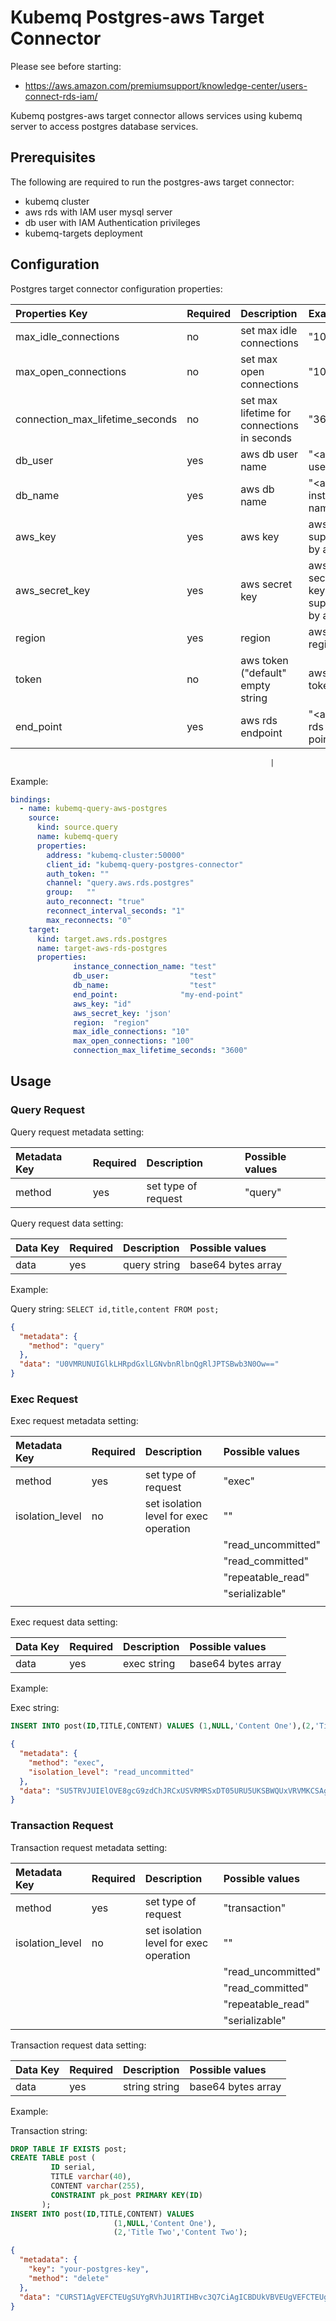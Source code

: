 # Kubemq Postgres-aws Target Connector
Please see before starting:

- https://aws.amazon.com/premiumsupport/knowledge-center/users-connect-rds-iam/

Kubemq postgres-aws  target connector allows services using kubemq server to access postgres database services.

## Prerequisites
The following are required to run the postgres-aws target connector:

- kubemq cluster
- aws rds with IAM user mysql server
- db user with IAM Authentication privileges 
- kubemq-targets deployment

## Configuration

Postgres target connector configuration properties:

| Properties Key                  | Required | Description                                 | Example                                                                |
|:--------------------------------|:---------|:--------------------------------------------|:-----------------------------------------------------------------------|
| max_idle_connections            | no       | set max idle connections                    | "10"                                                                   |
| max_open_connections            | no       | set max open connections                    | "100"                                                                  |
| connection_max_lifetime_seconds | no       | set max lifetime for connections in seconds | "3600"     
| db_user                         | yes      | aws db user name                            | "<aws user"               |
| db_name                         | yes      | aws db name                                 | "<aws instance name"      |
| aws_key                         | yes      | aws key                                     | aws key supplied by aws         |
| aws_secret_key                  | yes      | aws secret key                              | aws secret key supplied by aws  |
| region                          | yes      | region                                      | aws region                      |
| token                           | no       | aws token ("default" empty string           | aws token                       |
| end_point                       | yes      | aws rds endpoint                            | "<aws rds end point"        |

                                                              |


Example:

```yaml
bindings:
  - name: kubemq-query-aws-postgres
    source:
      kind: source.query
      name: kubemq-query
      properties:
        address: "kubemq-cluster:50000"
        client_id: "kubemq-query-postgres-connector"
        auth_token: ""
        channel: "query.aws.rds.postgres"
        group:   ""
        auto_reconnect: "true"
        reconnect_interval_seconds: "1"
        max_reconnects: "0"
    target:
      kind: target.aws.rds.postgres
      name: target-aws-rds-postgres
      properties:
              instance_connection_name: "test"
              db_user:                  "test"
              db_name:                  "test"
              end_point:              "my-end-point"
              aws_key: "id"
              aws_secret_key: 'json'
              region:  "region"
              max_idle_connections: "10"
              max_open_connections: "100"
              connection_max_lifetime_seconds: "3600"
```

## Usage

### Query Request

Query request metadata setting:

| Metadata Key | Required | Description      | Possible values |
|:-------------|:---------|:-----------------|:----------------|
| method          | yes      | set type of request | "query"      |

Query request data setting:

| Data Key | Required | Description  | Possible values    |
|:---------|:---------|:-------------|:-------------------|
| data     | yes      | query string | base64 bytes array |

Example:

Query string: `SELECT id,title,content FROM post;`

```json
{
  "metadata": {
    "method": "query"
  },
  "data": "U0VMRUNUIGlkLHRpdGxlLGNvbnRlbnQgRlJPTSBwb3N0Ow=="
}
```

### Exec Request

Exec request metadata setting:

| Metadata Key    | Required | Description                            | Possible values    |
|:----------------|:---------|:---------------------------------------|:-------------------|
| method          | yes      | set type of request                    | "exec"             |
| isolation_level | no       | set isolation level for exec operation | ""                 |
|                 |          |                                        | "read_uncommitted" |
|                 |          |                                        | "read_committed"   |
|                 |          |                                        | "repeatable_read"  |
|                 |          |                                        | "serializable"     |
|                 |          |                                        |                    |


Exec request data setting:

| Data Key | Required | Description                   | Possible values     |
|:---------|:---------|:------------------------------|:--------------------|
| data     | yes      | exec string | base64 bytes array |

Example:

Exec string:
```sql
INSERT INTO post(ID,TITLE,CONTENT) VALUES (1,NULL,'Content One'),(2,'Title Two','Content Two');
```

```json
{
  "metadata": {
    "method": "exec",
    "isolation_level": "read_uncommitted"
  },
  "data": "SU5TRVJUIElOVE8gcG9zdChJRCxUSVRMRSxDT05URU5UKSBWQUxVRVMKCSAgICAgICAgICAgICAgICAgICAgICAgKDEsTlVMTCwnQ29udGVudCBPbmUnKSwKCSAgICAgICAgICAgICAgICAgICAgICAgKDIsJ1RpdGxlIFR3bycsJ0NvbnRlbnQgVHdvJyk7" 
}
```

### Transaction Request

Transaction request metadata setting:

| Metadata Key    | Required | Description                            | Possible values    |
|:----------------|:---------|:---------------------------------------|:-------------------|
| method          | yes      | set type of request                    | "transaction"             |
| isolation_level | no       | set isolation level for exec operation | ""                 |
|                 |          |                                        | "read_uncommitted" |
|                 |          |                                        | "read_committed"   |
|                 |          |                                        | "repeatable_read"  |
|                 |          |                                        | "serializable"     |


Transaction request data setting:

| Data Key | Required | Description                   | Possible values     |
|:---------|:---------|:------------------------------|:--------------------|
| data     | yes      | string string | base64 bytes array |

Example:

Transaction string:
```sql
DROP TABLE IF EXISTS post;
CREATE TABLE post (
         ID serial,
         TITLE varchar(40),
         CONTENT varchar(255),
         CONSTRAINT pk_post PRIMARY KEY(ID)
       );
INSERT INTO post(ID,TITLE,CONTENT) VALUES
                       (1,NULL,'Content One'),
                       (2,'Title Two','Content Two');
```
```json
{
  "metadata": {
    "key": "your-postgres-key",
    "method": "delete"
  },
  "data": "CURST1AgVEFCTEUgSUYgRVhJU1RTIHBvc3Q7CiAgICBDUkVBVEUgVEFCTEUgcG9zdCAoCgkgICAgICAgICBJRCBzZXJpYWwsCgkgICAgICAgICBUSVRMRSB2YXJjaGFyKDQwKSwKCSAgICAgICAgIENPTlRFTlQgdmFyY2hhcigyNTUpLAoJICAgICAgICAgQ09OU1RSQUlOVCBwa19wb3N0IFBSSU1BUlkgS0VZKElEKQoJICAgICAgICk7CiAgICBJTlNFUlQgSU5UTyBwb3N0KElELFRJVExFLENPTlRFTlQpIFZBTFVFUwoJICAgICAgICAgICAgICAgICAgICAgICAoMSxOVUxMLCdDb250ZW50IE9uZScpLAoJICAgICAgICAgICAgICAgICAgICAgICAoMiwnVGl0bGUgVHdvJywnQ29udGVudCBUd28nKTs="
}
```
